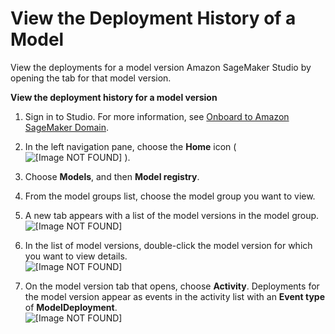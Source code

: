 # View the Deployment History of a Model<a name="model-registry-deploy-history"></a>

View the deployments for a model version Amazon SageMaker Studio by opening the tab for that model version\.

**View the deployment history for a model version**

1. Sign in to Studio\. For more information, see [Onboard to Amazon SageMaker Domain](gs-studio-onboard.md)\.

1. In the left navigation pane, choose the **Home** icon \( ![\[Image NOT FOUND\]](http://docs.aws.amazon.com/sagemaker/latest/dg/images/studio/icons/house.png) \)\.

1. Choose **Models**, and then **Model registry**\.

1. From the model groups list, choose the model group you want to view\.

1. A new tab appears with a list of the model versions in the model group\.  
![\[Image NOT FOUND\]](http://docs.aws.amazon.com/sagemaker/latest/dg/images/model_registry/model-versions.png)

1. In the list of model versions, double\-click the model version for which you want to view details\.  
![\[Image NOT FOUND\]](http://docs.aws.amazon.com/sagemaker/latest/dg/images/model_registry/model-versions.png)

1. On the model version tab that opens, choose **Activity**\. Deployments for the model version appear as events in the activity list with an **Event type** of **ModelDeployment**\.  
![\[Image NOT FOUND\]](http://docs.aws.amazon.com/sagemaker/latest/dg/images/model_registry/model-view-deployment.png)